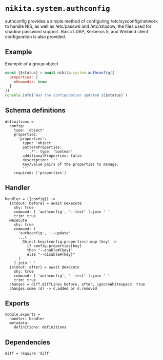 
# `nikita.system.authconfig`

authconfig provides a simple method of configuring /etc/sysconfig/network to handle NIS, as well as /etc/passwd and /etc/shadow, the files used for shadow password support. Basic LDAP, Kerberos 5, and Winbind client configuration is also provided. 

## Example

Example of a group object

```js
const {$status} = await nikita.system.authconfig({
  properties: {
    mkhomedir: true
  }
})
console.info(`Was the configudation updated ${$status}`)
```

## Schema definitions

    definitions =
      config:
        type: 'object'
        properties:
          'properties':
            type: 'object'
            patternProperties:
              '.*': type: 'boolean'
            additionalProperties: false
            description: '''
            Key/value pairs of the properties to manage.
            '''
        required: ['properties']

## Handler

    handler = ({config}) ->
      {stdout: before} = await @execute
        shy: true
        command: [ 'authconfig', '--test' ].join ' '
        trim: true
      @execute
        shy: true
        command: [
          'authconfig', '--update'
          ...(
            Object.keys(config.properties).map (key) ->
              if config.properties[key]
              then "--enable#{key}"
              else "--disable#{key}"
          )
        ].join ' '
      {stdout: after} = await @execute
        shy: true
        command: [ 'authconfig', '--test' ].join ' '
        trim: true
      changes = diff.diffLines before, after, ignoreWhitespace: true
      changes.some (d) -> d.added or d.removed

## Exports

    module.exports =
      handler: handler
      metadata:
        definitions: definitions

## Dependencies

    diff = require 'diff'
